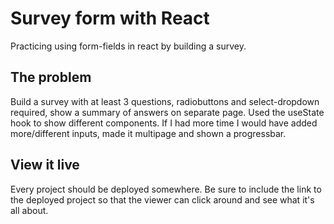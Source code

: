 # Survey form with React

Practicing using form-fields in react by building a survey.


## The problem
Build a survey with at least 3 questions, radiobuttons and select-dropdown required, show a summary of answers on separate page. 
Used the useState hook to show different components.
If I had more time I would have added more/different inputs, made it multipage and shown a progressbar.

## View it live

Every project should be deployed somewhere. Be sure to include the link to the deployed project so that the viewer can click around and see what it's all about.
